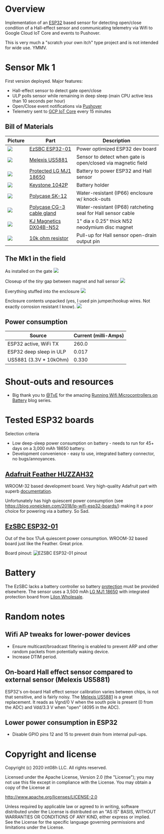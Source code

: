 # Overview

Implementation of an [ESP32](https://en.wikipedia.org/wiki/ESP32) based sensor for detecting open/close condition of a Hall-effect sensor 
and communicating telemetry via Wifi to Google Cloud IoT Core and events to Pushover.

This is very much a "scratch your own itch" type project and is not intended for wide use. YMMV.

# Sensor Mk 1 

First version deployed. Major features:

* Hall-effect sensor to detect gate open/close
* ULP polls sensor while remaining in deep sleep (main CPU active less than 10 seconds per hour)
* Open/Close event notifications via [Pushover](https://pushover.net/)
* Telemetry sent to [GCP IoT Core](https://cloud.google.com/iot-core) every 15 minutes

## Bill of Materials 

| Picture | Part | Description | 
| ------- | ---- | ----------- |
| ![](doc/pics/small_ezsbc_board.jpg) | [EzSBC ESP32-01](https://www.ezsbc.com/index.php/products/wifi01-33.html) | Power optimized ESP32 dev board |
| ![](doc/pics/small_melexis-us5881.jpg) | [Melexis US5881](https://www.melexis.com/en/product/US5881/Unipolar-Hall-Effect-Switch-Low-Sensitivity) | Sensor to detect when gate is open/closed via magnetic field |
| ![](doc/pics/small_mj1pcb_large.jpg) | [Protected LG MJ1 18650](https://liionwholesale.com/collections/batteries/products/protected-lg-mj1-18650-battery-genuine-tested-10a-3500mah-button-top-wholesale-discount?variant=12530399684) | Battery to power ESP32 and Hall sensor |
| ![](doc/pics/small_keystone_1042p.jpg) | [Keystone 1042P](https://www.keyelco.com/product.cfm/product_id/918) | Battery holder |
| ![](doc/pics/small_polycase_sk-12.jpg) | [Polycase SK-12](https://www.polycase.com/sk-12) | Water-resistant (IP66) enclosure w/ knock-outs |
| ![](doc/pics/small_cable_gland_cg-30.jpg) | [Polycase CG-3 cable gland](https://www.polycase.com/cg3) | Water-resistant (IP68) ratcheting seal for Hall sensor cable |
| ![](doc/pics/small_dx04b-n52.jpg) | [KJ Magnetics DX04B-N52](https://www.kjmagnetics.com/proddetail.asp?prod=DX04B-N52) | 1" dia x 0.25" thick N52 neodymium disc magnet |
| ![](doc/pics/small_10k_resistor.jpg) | [10k ohm resistor](https://www.adafruit.com/product/2784) | Pull-up for Hall sensor open-drain output pin |

## The Mk1 in the field

As installed on the gate 
![](doc/pics/installed.jpg)

Closeup of the _tiny_ gap between magnet and hall sensor
![](doc/pics/sensor_closeup.jpg)

Everything stuffed into the enclosure
![](doc/pics/components_packed.jpg)

Enclosure contents unpacked (yes, I used pin jumper/hookup wires. Not exactly corrosion 
resistant I know).
![](doc/pics/components_detail.jpg)


## Power consumption

| Source | Current (milli-Amps) |
| ------ | --------- |
| ESP32 active, WiFi TX   | 260.0   |
| ESP32 deep sleep in ULP |   0.017 |
| US5881 (3.3V * 10kOhm)  |   0.330 |

# Shout-outs and resources

* Big thank you to [@TvE](https://github.com/tve) for the amazing 
[Running Wifi Microcontrollers on Battery](https://blog.voneicken.com/projects/low-power-wifi-intro/)
blog series. 

# Tested ESP32 boards

Selection criteria

* Low deep-sleep power consumption on battery - needs to run for 45+ days on a 3,000 mAh 18650 battery.
* Development convenience - easy to use, integrated battery connector, no bugs/annoyances. 

## [Adafruit Feather HUZZAH32](https://www.adafruit.com/product/3405)

WROOM-32 based development board. Very high-quality Adafruit part with superb 
[documentation](https://learn.adafruit.com/adafruit-huzzah32-esp32-feather).

Unfortunately has high quiescent power consumption (see https://blog.voneicken.com/2018/lp-wifi-esp32-boards/) 
making it a poor choice for powering via a battery. So Sad.

## [EzSBC ESP32-01](https://www.ezsbc.com/index.php/products/wifi01-33.html)

Out of the box 17uA quiescent power consumption. WROOM-32 based board just like the Feather. Great price.

Board pinout: 
![EZSBC ESP32-01 pinout](doc/pics/ezsbc_esp32_pinout.jpg)

# Battery 

The EzSBC lacks a battery controller so battery [protection](https://learn.adafruit.com/li-ion-and-lipoly-batteries/protection-circuitry) 
must be provided elsewhere. The sensor uses a 3,500 mAh [LG MJ1 18650](https://cdn.shopify.com/s/files/1/0697/3395/files/Specification_INR18650MJ1_22.08.2014.pdf) 
with integrated protection board from [LiIon Wholesale](https://liionwholesale.com/collections/batteries/products/protected-lg-mj1-18650-battery-genuine-tested-10a-3500mah-button-top-wholesale-discount?variant=12530399684). 

# Random notes

## Wifi AP tweaks for lower-power devices

* Ensure multicast/broadcast filtering is enabled to prevent ARP and other random packets from
  potentially waking device. 
* Increase DTIM period.
 
## On-board Hall effect sensor compared to external sensor (Melexis US5881)

ESP32's on-board Hall effect sensor calibration varies between chips, is not that sensitive, 
and is fairly noisy. The [Melexis US5881](https://www.melexis.com/en/product/US5881/Unipolar-Hall-Effect-Switch-Low-Sensitivity) 
is a great replacement. It reads as Vgnd/0 V when the south pole is present (0 from the ADC) and 
Vdd/3.3 V when "open" (4095 in the ADC). 

## Lower power consumption in ESP32

* Disable GPIO pins 12 and 15 to prevent drain from internal pull-ups.

# Copyright and license

Copyright (c) 2020 int08h LLC. All rights reserved.

Licensed under the Apache License, Version 2.0 (the "License");
you may not use this file except in compliance with the License.
You may obtain a copy of the License at

  http://www.apache.org/licenses/LICENSE-2.0

Unless required by applicable law or agreed to in writing, software
distributed under the License is distributed on an "AS IS" BASIS,
WITHOUT WARRANTIES OR CONDITIONS OF ANY KIND, either express or implied.
See the License for the specific language governing permissions and
limitations under the License.